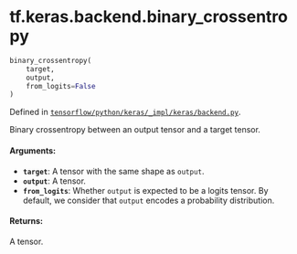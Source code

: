 <div itemscope itemtype="http://developers.google.com/ReferenceObject">
<meta itemprop="name" content="tf.keras.backend.binary_crossentropy" />
</div>

# tf.keras.backend.binary_crossentropy

``` python
binary_crossentropy(
    target,
    output,
    from_logits=False
)
```



Defined in [`tensorflow/python/keras/_impl/keras/backend.py`](https://www.tensorflow.org/code/tensorflow/python/keras/_impl/keras/backend.py).

Binary crossentropy between an output tensor and a target tensor.

#### Arguments:

* <b>`target`</b>: A tensor with the same shape as `output`.
* <b>`output`</b>: A tensor.
* <b>`from_logits`</b>: Whether `output` is expected to be a logits tensor.
        By default, we consider that `output`
        encodes a probability distribution.


#### Returns:

A tensor.